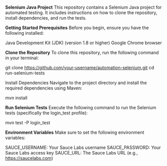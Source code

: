 **Selenium Java Project**
This repository contains a Selenium Java project for automated testing. It includes instructions on how to clone the repository, install dependencies, and run the tests.

**Getting Started**
**Prerequisites**
Before you begin, ensure you have the following installed:

Java Development Kit (JDK) (version 1.8 or higher)
Google Chrome browser

**Clone the Repository**
To clone this repository, run the following command in your terminal:

git clone https://github.com/your-username/automation-selenium.git
cd run-selenium-tests

Install Dependencies
Navigate to the project directory and install the required dependencies using Maven:

mvn install

**Run Selenium Tests**
Execute the following command to run the Selenium tests (specifically the login_test profile):

mvn test -P login_test

**Environment Variables**
Make sure to set the following environment variables:

SAUCE_USERNAME: Your Sauce Labs username
SAUCE_PASSWORD: Your Sauce Labs access key
SAUCE_URL: The Sauce Labs URL (e.g., https://saucelabs.com)
